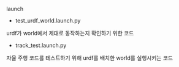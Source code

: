 launch
- test_urdf_world.launch.py

urdf가 world에서 제대로 동작하는지 확인하기 위한 코드



- track_test.launch.py

자율 주행 코드를 테스트하기 위해 urdf를 배치한 world를 실행시키는 코드
